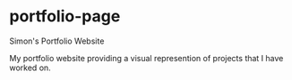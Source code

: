 # portfolio-page
Simon's Portfolio Website 

My portfolio website providing a visual represention of projects that I have worked on. 
